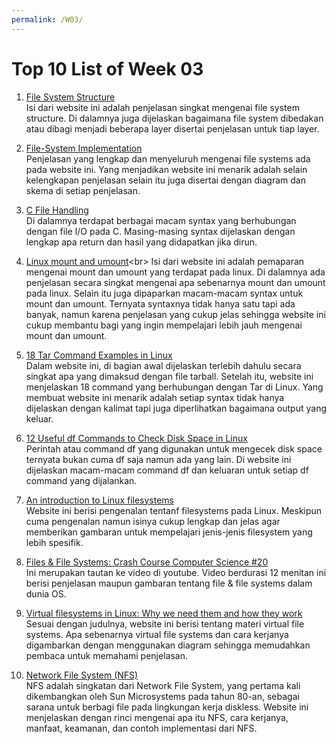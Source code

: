 ```yaml
---
permalink: /W03/
---
```


# Top 10 List of Week 03

1. [File System Structure](https://www.javatpoint.com/os-file-system-structure)<br>
Isi dari website ini adalah penjelasan singkat mengenai file system structure. Di dalamnya juga dijelaskan bagaimana file system dibedakan atau dibagi menjadi beberapa layer disertai penjelasan untuk tiap layer.

2. [File-System Implementation](https://www.cs.uic.edu/~jbell/CourseNotes/OperatingSystems/12_FileSystemImplementation.html)<br>
Penjelasan yang lengkap dan menyeluruh mengenai file systems ada pada website ini. Yang menjadikan website ini menarik adalah selain kelengkapan penjelasan selain itu juga disertai dengan diagram dan skema di setiap penjelasan.

3. [C File Handling](https://www.programiz.com/c-programming/c-file-input-output)<br>
Di dalamnya terdapat berbagai macam syntax yang berhubungan dengan file I/O pada C. Masing-masing syntax dijelaskan dengan lengkap apa return dan hasil yang didapatkan jika dirun.

4. [Linux mount and umount](https://www.computerhope.com/unix/umount.htm#:~:text=The%20mount%20command%20mounts%20a,operations%2C%20and%20safely%20detaching%20it.)<br>
Isi dari website ini adalah pemaparan mengenai mount dan umount yang terdapat pada linux. Di dalamnya ada penjelasan secara singkat mengenai apa sebenarnya mount dan umount pada linux. Selain itu juga dipaparkan macam-macam syntax untuk mount dan umount. Ternyata syntaxnya tidak hanya satu tapi ada banyak, namun karena penjelasan yang cukup jelas sehingga website ini cukup membantu bagi yang ingin mempelajari lebih jauh mengenai mount dan umount.

5. [18 Tar Command Examples in Linux](https://www.tecmint.com/18-tar-command-examples-in-linux/)<br>
Dalam website ini, di bagian awal dijelaskan terlebih dahulu secara singkat apa yang dimaksud dengan file tarball. Setelah itu, website ini menjelaskan 18 command yang berhubungan dengan Tar di Linux. Yang membuat website ini menarik adalah setiap syntax tidak hanya dijelaskan dengan kalimat tapi juga diperlihatkan bagaimana output yang keluar.

6. [12 Useful df Commands to Check Disk Space in Linux](https://www.tecmint.com/how-to-check-disk-space-in-linux/)<br>
Perintah atau command df yang digunakan untuk mengecek disk space ternyata bukan cuma df saja namun ada yang lain. Di website ini dijelaskan macam-macam command df dan keluaran untuk setiap df command yang dijalankan.

7. [An introduction to Linux filesystems](https://opensource.com/life/16/10/introduction-linux-filesystems)<br>
Website ini berisi pengenalan tentanf filesystems pada Linux. Meskipun cuma pengenalan namun isinya cukup lengkap dan jelas agar memberikan gambaran untuk mempelajari jenis-jenis filesystem yang lebih spesifik.

8. [Files & File Systems: Crash Course Computer Science #20](https://www.youtube.com/watch?v=KN8YgJnShPM)<br>
Ini merupakan tautan ke video di youtube. Video berdurasi 12 menitan ini berisi penjelasan maupun gambaran tentang file & file systems dalam dunia OS.

9. [Virtual filesystems in Linux: Why we need them and how they work](https://opensource.com/article/19/3/virtual-filesystems-linux)<br>
Sesuai dengan judulnya, website ini berisi tentang materi virtual file systems. Apa sebenarnya virtual file systems dan cara kerjanya digambarkan dengan menggunakan diagram sehingga memudahkan pembaca untuk memahami penjelasan.

10. [Network File System (NFS)](https://medium.com/mtiakakom/network-file-system-nfs-f1a14b7b33e2)<br>
NFS adalah singkatan dari Network File System, yang pertama kali dikembangkan oleh Sun Microsystems pada tahun 80-an, sebagai sarana untuk berbagi file pada lingkungan kerja diskless. Website ini menjelaskan dengan rinci mengenai apa itu NFS, cara kerjanya, manfaat, keamanan, dan contoh implementasi dari NFS.